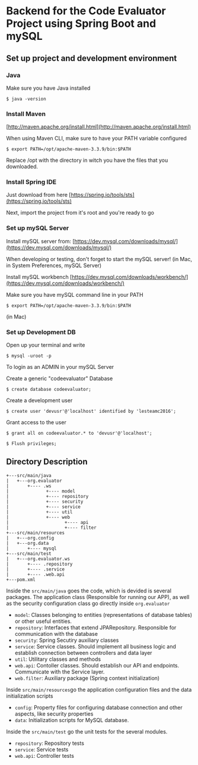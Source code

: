 # Backend for the Code Evaluator Project using Spring Boot and mySQL

## Set up project and development environment

### Java

Make sure you have Java installed

```
$ java -version
```

### Install Maven

[http://maven.apache.org/install.html](http://maven.apache.org/install.html)

When using Maven CLI, make sure to have your PATH variable configured

```
$ export PATH=/opt/apache-maven-3.3.9/bin:$PATH
```

Replace /opt with the directory in witch you have the files that you downloaded.

### Install Spring IDE

Just download from here 
[https://spring.io/tools/sts](https://spring.io/tools/sts)

Next, import the project from it's root and you're ready to go

### Set up mySQL Server

Install mySQL server from:
[https://dev.mysql.com/downloads/mysql/](https://dev.mysql.com/downloads/mysql/)

When developing or testing, don't forget to start the mySQL server!
(in Mac, in System Preferences, mySQL Server)

Install mySQL workbench
[https://dev.mysql.com/downloads/workbench/](https://dev.mysql.com/downloads/workbench/)

Make sure you have mySQL command line in your PATH
```
$ export PATH=/opt/apache-maven-3.3.9/bin:$PATH
```
(in Mac)

### Set up Development DB

Open up your terminal and write

```
$ mysql -uroot -p
```

To login as an ADMIN in your mySQL Server

Create a generic "codeevaluator" Database

```
$ create database codeevaluator;
```

Create a development user

```
$ create user 'devusr'@'localhost' identified by 'lesteamc2016';
```

Grant access to the user

```
$ grant all on codeevaluator.* to 'devusr'@'localhost';
```
```
$ Flush privileges;
```

## Directory Description
```
+---src/main/java
|   +---org.evaluator
|       +---- .ws
|              +---- model
|              +---- repository
|              +---- security
|              +---- service
|              +---- util
|              +---- web
|                     +---- api
|                     +---- filter
+---src/main/resources
|   +---org.config
|   +---org.data
|       +---- mysql
+---src/main/test
|   +---org.evaluator.ws
|       +---- .repository
|       +---- .service
|       +---- .web.api
+---pom.xml
```

Inside the `src/main/java` goes the code, which is devided is several packages.
The application class (Responsible for running our APP), as well as the security configuration class go directly inside `org.evaluator`

- `model`: Classes belonging to entities (representations of database tables) or other useful entities.
- `repository`: Interfaces that extend JPARepository. Responsible for communication with the database
- `security`: Spring Secutiry auxiliary classes
- `service`: Service classes. Should implement all business logic and establish connection between controllers and data layer
- `util`: Utilitary classes and methods
- `web.api`: Contoller classes. Should establish our API and endpoints. Communicate with the Service layer.
- `web.filter`: Auxiliary package (Spring context initialization)


Inside `src/main/resources`go the application configuration files and the data initialization scripts

- `config`: Property files for configuring database connection and other aspects, like security properties
- `data`: Initialization scripts for MySQL database.

Inside the `src/main/test` go the unit tests for the several modules.

- `repository`: Repository tests
- `service`: Service tests
- `web.api`: Controller tests